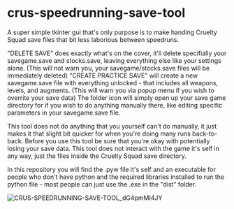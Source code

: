 # crus-speedrunning-save-tool
A super simple tkinter gui that's only purpose is to make handing Cruelty Squad save files that bit less laborious between speedruns.

"DELETE SAVE" does exactly what's on the cover, it'll delete specifially your savegame.save and stocks.save, leaving everything else like your settings alone. (This will not warn you, your savegame/stocks.save files will be immediately deleted)
"CREATE PRACTICE SAVE" will create a new savegame.save file with everything unlocked - that includes all weapons, levels, and augments. (This will warn you via popup menu if you wish to overrite your save data)
The folder icon will simply open up your save game directory for if you wish to do anything manually there, like editing specific parameters in your savegame.save file. 

This tool does not do anything that you yourself can't do manually, it just makes it that slight bit quicker for when you're doing many runs back-to-back. 
Before you use this tool be sure that you're okay with potentially losing your save data.
This tool does not interact with the game it's self in any way, just the files inside the Cruelty Squad save directory.

In this repository you will find the .pyw file it's self and an executable for people who don't have python and the required libraries installed to run the python file - most people can just use the .exe in the "dist" folder.


![CRUS-SPEEDRUNNING-SAVE-TOOL_dG4pmMI4JY](https://github.com/Radium-Girl/crus-speedrunning-save-tool/assets/173576581/8b5943c6-62a6-43d4-955d-7de7eb6a1519)
